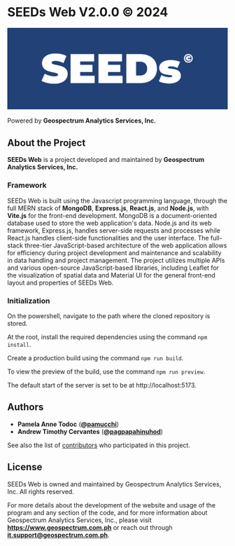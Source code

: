 # SEEDs Web V2.0.0 © 2024

![Company Logo](./public/banner.png)

Powered by **Geospectrum Analytics Services, Inc.**

## About the Project

**SEEDs Web** is a project developed and maintained by **Geospectrum Analytics Services, Inc.**

### Framework

SEEDs Web is built using the Javascript programming language, through the full MERN stack of **MongoDB**, **Express.js**, **React.js**, and **Node.js**, with **Vite.js** for the front-end development. MongoDB is a document-oriented database used to store the web application's data. Node.js and its web framework, Express.js, handles server-side requests and processes while React.js handles client-side functionalities and the user interface. The full-stack three-tier JavaScript-based architecture of the web application allows for efficiency during project development and maintenance and scalability in data handling and project management. The project utilizes multiple APIs and various open-source JavaScript-based libraries, including Leaflet for the visualization of spatial data and Material UI for the general front-end layout and properties of SEEDs Web.

### Initialization

On the powershell, navigate to the path where the cloned repository is stored.

At the root, install the required dependencies using the command `npm install`.

Create a production build using the command `npm run build`.

To view the preview of the build, use the command `npm run preview`.

The default start of the server is set to be at http\://localhost:5173.

## Authors

* **Pamela Anne Todoc** (**@[pamucchi](https://github.com/pamucchi)**)
* **Andrew Timothy Cervantes** (**@[pagpapahinuhod](https://github.com/pagpapahinuhod)**)

See also the list of [contributors](https://github.com/geospectrum-ph/seeds/contributors) who participated in this project.

## License

SEEDs Web is owned and maintained by Geospectrum Analytics Services, Inc. All rights reserved.

For more details about the development of the website and usage of the program and any section of the code, and for more information about Geospectrum Analytics Services, Inc., please visit **https://www.geospectrum.com.ph** or reach out through **it.support@geospectrum.com.ph**.